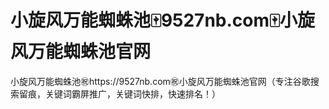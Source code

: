 # 小旋风万能蜘蛛池🀄️9527nb.com🀄️小旋风万能蜘蛛池官网

小旋风万能蜘蛛池㊗️https://9527nb.com㊗️小旋风万能蜘蛛池官网（专注谷歌搜索留痕，关键词霸屏推广，关键词快排，快速排名！）